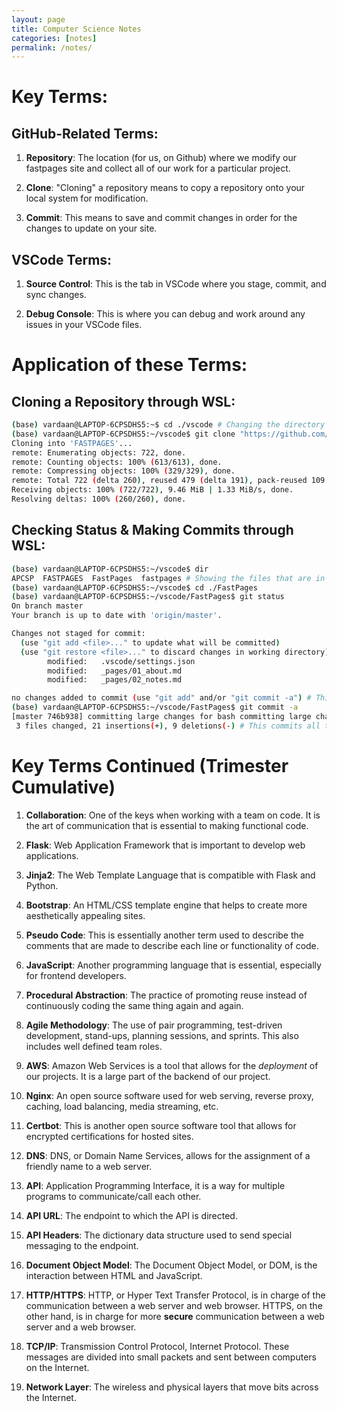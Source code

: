 ```yaml
---
layout: page
title: Computer Science Notes
categories: [notes]
permalink: /notes/
---
```


# Key Terms:

## GitHub-Related Terms:

1. **Repository**: The location (for us, on Github) where we modify our fastpages site and collect all of our work for a particular project.

2. **Clone**: "Cloning" a repository means to copy a repository onto your local system for modification.

3. **Commit**: This means to save and commit changes in order for the changes to update on your site.


## VSCode Terms:

1. **Source Control**: This is the tab in VSCode where you stage, commit, and sync changes.

2. **Debug Console**: This is where you can debug and work around any issues in your VSCode files.


# Application of these Terms:

## Cloning a Repository through WSL:

```bash
(base) vardaan@LAPTOP-6CPSDHS5:~$ cd ./vscode # Changing the directory to your VSCode directory, which contains all of your cloned repositories.
(base) vardaan@LAPTOP-6CPSDHS5:~/vscode$ git clone "https://github.com/SamitPoojary/FASTPAGES.git" # Cloning my partner Samit's FastPages so that I can track his changes.
Cloning into 'FASTPAGES'...
remote: Enumerating objects: 722, done.
remote: Counting objects: 100% (613/613), done.
remote: Compressing objects: 100% (329/329), done.
remote: Total 722 (delta 260), reused 479 (delta 191), pack-reused 109
Receiving objects: 100% (722/722), 9.46 MiB | 1.33 MiB/s, done.
Resolving deltas: 100% (260/260), done.
```

## Checking Status & Making Commits through WSL:

```bash
(base) vardaan@LAPTOP-6CPSDHS5:~/vscode$ dir
APCSP  FASTPAGES  FastPages  fastpages # Showing the files that are in the 'vscode' directory.
(base) vardaan@LAPTOP-6CPSDHS5:~/vscode$ cd ./FastPages
(base) vardaan@LAPTOP-6CPSDHS5:~/vscode/FastPages$ git status
On branch master
Your branch is up to date with 'origin/master'.

Changes not staged for commit:
  (use "git add <file>..." to update what will be committed)
  (use "git restore <file>..." to discard changes in working directory)
        modified:   .vscode/settings.json
        modified:   _pages/01_about.md
        modified:   _pages/02_notes.md

no changes added to commit (use "git add" and/or "git commit -a") # This command shows the status of the repository (any modified files or changes that have not been committed). 
(base) vardaan@LAPTOP-6CPSDHS5:~/vscode/FastPages$ git commit -a
[master 746b938] committing large changes for bash committing large changes for bash
 3 files changed, 21 insertions(+), 9 deletions(-) # This commits all the changes, and you can use VSCode to sync the changes.
```
# Key Terms Continued (Trimester Cumulative)

1. **Collaboration**: One of the keys when working with a team on code. It is the art of communication that is essential to making functional code.

2. **Flask**: Web Application Framework that is important to develop web applications.

3. **Jinja2**: The Web Template Language that is compatible with Flask and Python.

4. **Bootstrap**: An HTML/CSS template engine that helps to create more aesthetically appealing sites.

5. **Pseudo Code**: This is essentially another term used to describe the comments that are made to describe each line or functionality of code.

6. **JavaScript**: Another programming language that is essential, especially for frontend developers.

7. **Procedural Abstraction**: The practice of promoting reuse instead of continuously coding the same thing again and again.

8. **Agile Methodology**: The use of pair programming, test-driven development, stand-ups, planning sessions, and sprints. This also includes well defined team roles.

9. **AWS**: Amazon Web Services is a tool that allows for the *deployment* of our projects. It is a large part of the backend of our project.

10. **Nginx**: An open source software used for web serving, reverse proxy, caching, load balancing, media streaming, etc.

11. **Certbot**: This is another open source software tool that allows for encrypted certifications for hosted sites.

12. **DNS**: DNS, or Domain Name Services, allows for the assignment of a friendly name to a web server.

13. **API**: Application Programming Interface, it is a way for multiple programs to communicate/call each other.

14. **API URL**: The endpoint to which the API is directed.

15. **API Headers**: The dictionary data structure used to send special messaging to the endpoint.

16. **Document Object Model**: The Document Object Model, or DOM, is the interaction between HTML and JavaScript.

17. **HTTP/HTTPS**: HTTP, or Hyper Text Transfer Protocol, is in charge of the communication between a web server and web browser. HTTPS, on the other hand, is in charge for more **secure** communication between a web server and a web browser.

18. **TCP/IP**: Transmission Control Protocol, Internet Protocol. These messages are divided into small packets and sent between computers on the Internet.

19. **Network Layer**: The wireless and physical layers that move bits across the Internet.

